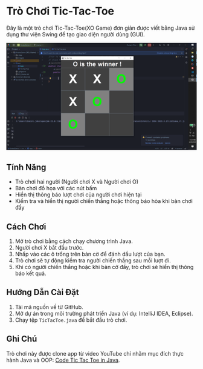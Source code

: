 # Trò Chơi Tic-Tac-Toe

Đây là một trò chơi Tic-Tac-Toe(XO Game) đơn giản được viết bằng Java sử dụng thư viện Swing để tạo giao diện người dùng (GUI).

![Ảnh chụp màn hình](./images/screenshot.png)

## Tính Năng

- Trò chơi hai người (Người chơi X và Người chơi O)
- Bàn chơi đồ họa với các nút bấm
- Hiển thị thông báo lượt chơi của người chơi hiện tại
- Kiểm tra và hiển thị người chiến thắng hoặc thông báo hòa khi bàn chơi đầy

## Cách Chơi

1. Mở trò chơi bằng cách chạy chương trình Java.
2. Người chơi X bắt đầu trước.
3. Nhấp vào các ô trống trên bàn cờ để đánh dấu lượt của bạn.
4. Trò chơi sẽ tự động kiểm tra người chiến thắng sau mỗi lượt đi.
5. Khi có người chiến thắng hoặc khi bàn cờ đầy, trò chơi sẽ hiển thị thông báo kết quả.

## Hướng Dẫn Cài Đặt

1. Tải mã nguồn về từ GitHub.
2. Mở dự án trong môi trường phát triển Java (ví dụ: IntelliJ IDEA, Eclipse).
3. Chạy tệp `TicTacToe.java` để bắt đầu trò chơi.

## Ghi Chú

Trò chơi này được clone app từ video YouTube chỉ nhằm mục đích thực hành Java và OOP: [Code Tic Tac Toe in Java](https://www.youtube.com/watch?v=Nc77ymnm8Ss&list=PLnKe36F30Y4Y1XQOqNsL9Fgg_p6nYhcng&index=6).

